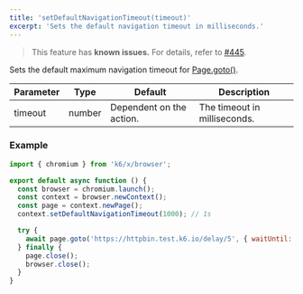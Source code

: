 ```yaml
---
title: 'setDefaultNavigationTimeout(timeout)'
excerpt: 'Sets the default navigation timeout in milliseconds.'
---
```


<Blockquote mod="attention">

This feature has **known issues.** For details, refer to
[#445](https://github.com/grafana/xk6-browser/issues/445).

</Blockquote>

Sets the default maximum navigation timeout for [Page.goto()](https://playwright.dev/docs/api/class-page#page-goto).

| Parameter | Type   | Default                  | Description                  |
|-----------|--------|--------------------------|------------------------------|
| timeout   | number | Dependent on the action. | The timeout in milliseconds. |


### Example

<CodeGroup labels={[]}>

```javascript
import { chromium } from 'k6/x/browser';

export default async function () {
  const browser = chromium.launch();
  const context = browser.newContext();
  const page = context.newPage();
  context.setDefaultNavigationTimeout(1000); // 1s

  try {
    await page.goto('https://httpbin.test.k6.io/delay/5', { waitUntil: 'networkidle' });
  } finally {
    page.close();
    browser.close();
  }
}
```

</CodeGroup>
